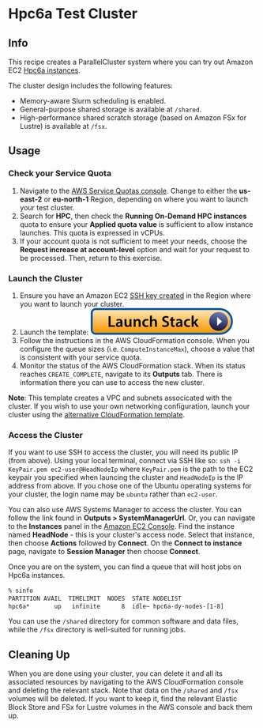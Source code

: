 # Hpc6a Test Cluster

## Info

This recipe creates a ParallelCluster system where you can try out Amazon EC2 [Hpc6a instances](https://aws.amazon.com/ec2/instance-types/hpc6a/). 

The cluster design includes the following features:

* Memory-aware Slurm scheduling is enabled.
* General-purpose shared storage is available at `/shared`.
* High-performance shared scratch storage (based on Amazon FSx for Lustre) is available at `/fsx`.

## Usage

### Check your Service Quota

1. Navigate to the [AWS Service Quotas console](https://console.aws.amazon.com/servicequotas/home/services/ec2/quotas). Change to either the **us-east-2** or **eu-north-1** Region, depending on where you want to launch your test cluster. 
2. Search for **HPC**, then check the **Running On-Demand HPC instances** quota to ensure your **Applied quota value** is sufficient to allow instance launches. This quota is expressed in vCPUs. 
3. If your account quota is not sufficient to meet your needs, choose the **Request increase at account-level** option and wait for your request to be processed. Then, return to this exercise. 

### Launch the Cluster

1. Ensure you have an Amazon EC2 [SSH key created](https://docs.aws.amazon.com/AWSEC2/latest/UserGuide/create-key-pairs.html#having-ec2-create-your-key-pair) in the Region where you want to launch your cluster.
2. Launch the template: [![Launch stack](../../../docs/media/launch-stack.svg)](https://console.aws.amazon.com/cloudformation/home?region=us-east-2#/stacks/create/review?stackName=try-hpc6a&templateURL=https://aws-hpc-recipes.s3.us-east-1.amazonaws.com/main/recipes/pcluster/try_hpc6a/assets/launch.yaml)
3. Follow the instructions in the AWS CloudFormation console. When you configure the queue sizes (i.e. `ComputeInstanceMax`), choose a value that is consistent with your service quota. 
4. Monitor the status of the AWS CloudFormation stack. When its status reaches `CREATE_COMPLETE`, navigate to its **Outputs** tab. There is information there you can use to access the new cluster. 

**Note**: This template creates a VPC and subnets associcated with the cluster. If you wish to use your own networking configuration, launch your cluster using the [alternative CloudFormation template](https://console.aws.amazon.com/cloudformation/home?region=us-east-2#/stacks/create/review?stackName=try-hpc6a&templateURL=https://aws-hpc-recipes.s3.us-east-1.amazonaws.com/main/recipes/pcluster/try_hpc6a/assets/launch-alt.yaml). 

### Access the Cluster

If you want to use SSH to access the cluster, you will need its public IP (from above). Using your local terminal, connect via SSH like so: `ssh -i KeyPair.pem ec2-user@HeadNodeIp` where `KeyPair.pem` is the path to the EC2 keypair you specified when launcing the cluster and `HeadNodeIp` is the IP address from above. If you chose one of the Ubuntu operating systems for your cluster, the login name may be `ubuntu` rather than `ec2-user`.

You can also use AWS Systems Manager to access the cluster. You can follow the link found in **Outputs > SystemManagerUrl**. Or, you can navigate to the **Instances** panel in the [Amazon EC2 Console](https://console.aws.amazon.com/ec2/home#Instances). Find the instance named **HeadNode** - this is your cluster's access node. Select that instance, then choose **Actions** followed by **Connect**. On the **Connect to instance** page, navigate to **Session Manager** then choose **Connect**.

Once you are on the system, you can find a queue that will host jobs on Hpc6a instances.

```shell
% sinfo
PARTITION AVAIL  TIMELIMIT  NODES  STATE NODELIST
hpc6a*       up   infinite      8  idle~ hpc6a-dy-nodes-[1-8]
```

You can use the `/shared` directory for common software and data files, while the `/fsx` directory is well-suited for running jobs. 

## Cleaning Up

When you are done using your cluster, you can delete it and all its associated resources by navigating to the AWS CloudFormation console and deleting the relevant stack. Note that data on the `/shared` and `/fsx` volumes will be deleted. If you want to keep it, find the relevant Elastic Block Store and FSx for Lustre volumes in the AWS console and back them up.
